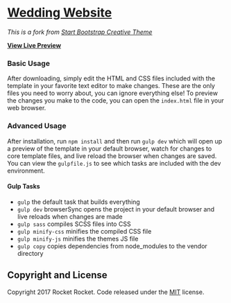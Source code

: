 # [Wedding Website](https://rocketrocket.github.io/wedding-website/)

_This is a fork from [Start Bootstrap Creative Theme](https://startbootstrap.com/template-overviews/creative/)_

**[View Live Preview](https://rocketrocket.github.io/wedding-website/)**

### Basic Usage

After downloading, simply edit the HTML and CSS files included with the template in your favorite text editor to make changes. These are the only files you need to worry about, you can ignore everything else! To preview the changes you make to the code, you can open the `index.html` file in your web browser.

### Advanced Usage

After installation, run `npm install` and then run `gulp dev` which will open up a preview of the template in your default browser, watch for changes to core template files, and live reload the browser when changes are saved. You can view the `gulpfile.js` to see which tasks are included with the dev environment.

#### Gulp Tasks

- `gulp` the default task that builds everything
- `gulp dev` browserSync opens the project in your default browser and live reloads when changes are made
- `gulp sass` compiles SCSS files into CSS
- `gulp minify-css` minifies the compiled CSS file
- `gulp minify-js` minifies the themes JS file
- `gulp copy` copies dependencies from node_modules to the vendor directory

## Copyright and License

Copyright 2017 Rocket Rocket. Code released under the [MIT](https://github.com/BlackrockDigital/startbootstrap-creative/blob/gh-pages/LICENSE) license.
